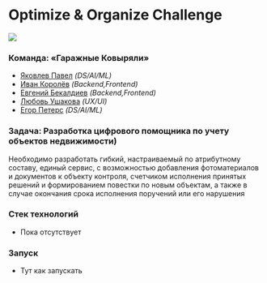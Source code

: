 # Optimize & Organize Challenge
![](https://contestfiles.storage.yandexcloud.net/companies/86a6a31f4467a95b9020dad414fbf7e0/contests/853/3m357MOH_1678886149.webp)



### Команда: **«Гаражные Ковыряли»**
- [Яковлев Павел](https://t.me/poulyak) _(DS/AI/ML)_
- [Иван Королёв](https://t.me/korlivan) _(Backend,Frontend)_
- [Евгений Бекалдиев](https://t.me/sejapoe) _(Backend,Frontend)_
- [Любовь Ушакова](https://t.me/loveushakova) _(UX/UI)_
- [Егор Петерс](https://t.me/egorka_pomedorka) _(DS/AI/ML)_

### Задача: **Разработка цифрового помощника по учету объектов недвижимости)**
Необходимо разработать гибкий, настраиваемый по атрибутному составу, единый сервис, с возможностью добавления фотоматериалов и документов к объекту контроля, счетчиком исполнения принятых решений и формированием повестки по новым объектам, а также в случае окончания срока исполнения поручений или его нарушения

### Стек технологий
- Пока отсутствует

### Запуск
- Тут как запускать


